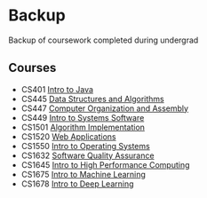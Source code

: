 # Backup
Backup of coursework completed during undergrad
## Courses
- CS401 [Intro to Java](https://github.com/nicholaszullo/Backup/tree/master/401)
- CS445 [Data Structures and Algorithms](https://github.com/nicholaszullo/Backup/tree/master/445)
- CS447 [Computer Organization and Assembly](https://github.com/nicholaszullo/Backup/tree/master/447)
- CS449 [Intro to Systems Software](https://github.com/nicholaszullo/Backup/tree/master/449)
- CS1501 [Algorithm Implementation](https://github.com/nicholaszullo/Backup/tree/master/1501)
- CS1520 [Web Applications](https://github.com/nicholaszullo/Backup/tree/master/1520)
- CS1550 [Intro to Operating Systems](https://github.com/nicholaszullo/Backup/tree/master/1550)
- CS1632 [Software Quality Assurance](https://github.com/nicholaszullo/Backup/tree/master/1632)
- CS1645 [Intro to High Performance Computing](https://github.com/nicholaszullo/Backup/tree/master/1645)
- CS1675 [Intro to Machine Learning](https://github.com/nicholaszullo/Backup/tree/master/1675)
- CS1678 [Intro to Deep Learning](https://github.com/nicholaszullo/Backup/tree/master/1678)
